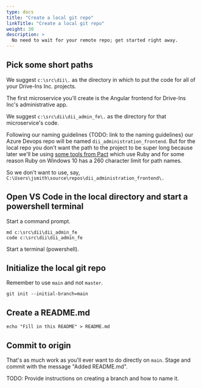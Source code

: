 ```yaml
---
type: docs
title: "Create a local git repo"
linkTitle: "Create a local git repo"
weight: 30
description: >
  No need to wait for your remote repo; get started right away.
---
```


## Pick some short paths

We suggest `c:\src\dii\.` as the directory in which to put the code for all of your
Drive-Ins Inc.
projects.

The first microservice you'll create is the Angular frontend for
Drive-Ins Inc's administrative app.

We suggest `c:\src\dii\dii_admin_fe\.` as the directory for that
microservice's code.

Following our naming guidelines
{TODO: link to the naming guidelines}
our Azure Devops repo will be named `dii_administration_frontend`.
But for the local repo you don't want the path to the project to be super long
because later we'll be using 
[some tools from Pact](https://github.com/pact-foundation)
which use Ruby and for some reason Ruby on Windows 10 has a 260 character limit for path names.

So we don't want to use, say,
`C:\Users\jsmith\source\repos\dii_administration_frontend\.`

## Open VS Code in the local directory and start a powershell terminal
Start a command prompt.

```
md c:\src\dii\dii_admin_fe
code c:\src\dii\dii_admin_fe
```
Start a terminal (powershell).

## Initialize the local git repo

Remember to use `main` and not `master`.

~~~
git init --initial-branch=main
~~~

## Create a README.md

~~~
echo "Fill in this README" > README.md
~~~

## Commit to origin

That's as much work as you'll ever want to do directly on `main`. Stage and commit with the message "Added README.md".

TODO: Provide instructions on creating a branch and how to name it.
